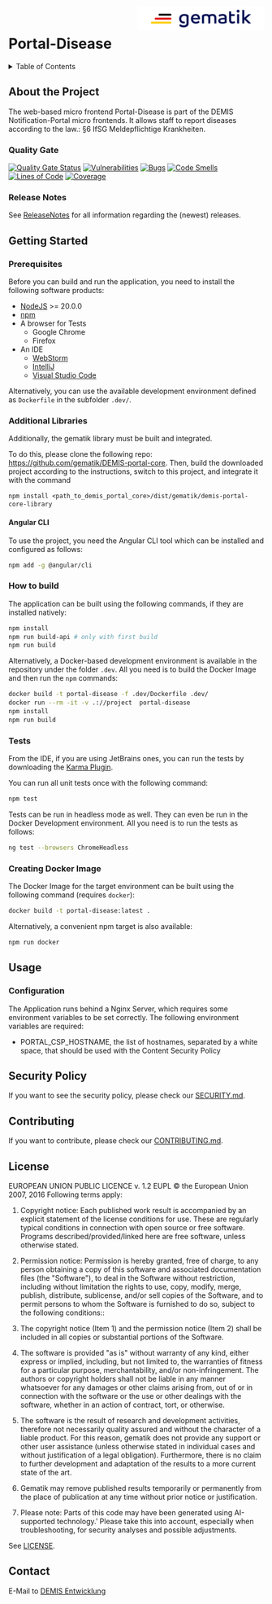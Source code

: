<img align="right" width="250" height="47" src="./media/Gematik_Logo_Flag.png"/> <br/>

# Portal-Disease

<details>
  <summary>Table of Contents</summary>
  <ol>
    <li>
      <a href="#about-the-project">About The Project</a>
       <ul>
        <li><a href="#quality-gate">Quality Gate</a></li>
        <li><a href="#release-notes">Release Notes</a></li>
      </ul>
	</li>
    <li>
      <a href="#getting-started">Getting Started</a>
      <ul>
        <li><a href="#prerequisites">Prerequisites</a></li>
        <li><a href="#additional-libraries">Additional Libraries</a></li>
        <li><a href="#angular-cli">Angular CLI</a></li>
        <li><a href="#how-to-build">How to build</a></li>
        <li><a href="#tests">Tests</a></li>
        <li><a href="#creating-docker-image">Creating Docker Image</a></li>
      </ul>
    </li>
    <li>
      <a href="#usage">Usage</a>
      <ul>
        <li><a href="#configuration">Configuration</a></li>
      </ul>
    </li>
    <li><a href="#security-policy">Security Policy</a></li>
    <li><a href="#contributing">Contributing</a></li>
    <li><a href="#license">License</a></li>
    <li><a href="#contact">Contact</a></li>
  </ol>
</details>

## About the Project

The web-based micro frontend Portal-Disease is part of the DEMIS Notification-Portal micro frontends. It allows staff to report diseases according to the law.: §6 IfSG Meldepflichtige Krankheiten.

### Quality Gate

[![Quality Gate Status](https://sonar.prod.ccs.gematik.solutions/api/project_badges/measure?project=demis-portal-disease&metric=alert_status&token=sqb_1b28062bf9d8197859c565512dd81c3f1bce1c6a)](https://sonar.prod.ccs.gematik.solutions/dashboard?id=demis-portal-disease)
[![Vulnerabilities](https://sonar.prod.ccs.gematik.solutions/api/project_badges/measure?project=demis-portal-disease&metric=vulnerabilities&token=sqb_1b28062bf9d8197859c565512dd81c3f1bce1c6a)](https://sonar.prod.ccs.gematik.solutions/dashboard?id=demis-portal-disease)
[![Bugs](https://sonar.prod.ccs.gematik.solutions/api/project_badges/measure?project=demis-portal-disease&metric=bugs&token=sqb_1b28062bf9d8197859c565512dd81c3f1bce1c6a)](https://sonar.prod.ccs.gematik.solutions/dashboard?id=demis-portal-disease)
[![Code Smells](https://sonar.prod.ccs.gematik.solutions/api/project_badges/measure?project=demis-portal-disease&metric=code_smells&token=sqb_1b28062bf9d8197859c565512dd81c3f1bce1c6a)](https://sonar.prod.ccs.gematik.solutions/dashboard?id=demis-portal-disease)
[![Lines of Code](https://sonar.prod.ccs.gematik.solutions/api/project_badges/measure?project=demis-portal-disease&metric=ncloc&token=sqb_1b28062bf9d8197859c565512dd81c3f1bce1c6a)](https://sonar.prod.ccs.gematik.solutions/dashboard?id=demis-portal-disease)
[![Coverage](https://sonar.prod.ccs.gematik.solutions/api/project_badges/measure?project=demis-portal-disease&metric=coverage&token=sqb_1b28062bf9d8197859c565512dd81c3f1bce1c6a)](https://sonar.prod.ccs.gematik.solutions/dashboard?id=demis-portal-disease)

### Release Notes
See [ReleaseNotes](ReleaseNotes.md) for all information regarding the (newest) releases.

## Getting Started

### Prerequisites

Before you can build and run the application, you need to install the following software products:

- [NodeJS](https://nodejs.org) >= 20.0.0
- [npm](https://docs.npmjs.com/try-the-latest-stable-version-of-npm)
- A browser for Tests
  - Google Chrome
  - Firefox
- An IDE
  - [WebStorm](https://www.jetbrains.com/webstorm)
  - [IntelliJ](https://www.jetbrains.com/de-de/idea)
  - [Visual Studio Code](https://code.visualstudio.com)

Alternatively, you can use the available development environment defined as `Dockerfile` in the subfolder `.dev/`.

### Additional Libraries

Additionally, the gematik library must be built and integrated.

To do this, please clone the following repo: https://github.com/gematik/DEMIS-portal-core.
Then, build the downloaded project according to the instructions, switch to this project, and integrate it with the command
```
npm install <path_to_demis_portal_core>/dist/gematik/demis-portal-core-library
```

#### Angular CLI

To use the project, you need the Angular CLI tool which can be installed and configured as follows:

```sh
npm add -g @angular/cli
```

### How to build

The application can be built using the following commands, if they are installed natively:

```sh
npm install
npm run build-api # only with first build
npm run build
```

Alternatively, a Docker-based development environment is available in the repository under the folder `.dev`. All you need is to build the Docker Image and then run the `npm` commands:

```sh
docker build -t portal-disease -f .dev/Dockerfile .dev/
docker run --rm -it -v .://project  portal-disease
npm install
npm run build
```

### Tests

From the IDE, if you are using JetBrains ones, you can run the tests by downloading the [Karma Plugin](https://plugins.jetbrains.com/plugin/7287-karma).

You can run all unit tests once with the following command:

```sh
npm test
```

Tests can be run in headless mode as well. They can even be run in the Docker Development environment. All you need is to run the tests as follows:

```sh
ng test --browsers ChromeHeadless
```

### Creating Docker Image

The Docker Image for the target environment can be built using the following command (requires `docker`):

```sh
docker build -t portal-disease:latest .
```

Alternatively, a convenient npm target is also available:

```sh
npm run docker
```

## Usage

### Configuration

The Application runs behind a Nginx Server, which requires some environment variables to be set correctly. The following environment variables are required:

- PORTAL_CSP_HOSTNAME, the list of hostnames, separated by a white space, that should be used with the Content Security Policy

## Security Policy
If you want to see the security policy, please check our [SECURITY.md](.github/SECURITY.md).

## Contributing
If you want to contribute, please check our [CONTRIBUTING.md](.github/CONTRIBUTING.md).

## License
EUROPEAN UNION PUBLIC LICENCE v. 1.2
EUPL © the European Union 2007, 2016
Following terms apply:

1. Copyright notice: Each published work result is accompanied by an explicit statement of the license conditions for use. These are regularly typical conditions in connection with open source or free software. Programs described/provided/linked here are free software, unless otherwise stated.

2. Permission notice: Permission is hereby granted, free of charge, to any person obtaining a copy of this software and associated documentation files (the "Software"), to deal in the Software without restriction, including without limitation the rights to use, copy, modify, merge, publish, distribute, sublicense, and/or sell copies of the Software, and to permit persons to whom the Software is furnished to do so, subject to the following conditions::

1. The copyright notice (Item 1) and the permission notice (Item 2) shall be included in all copies or substantial portions of the Software.

2. The software is provided "as is" without warranty of any kind, either express or implied, including, but not limited to, the warranties of fitness for a particular purpose, merchantability, and/or non-infringement. The authors or copyright holders shall not be liable in any manner whatsoever for any damages or other claims arising from, out of or in connection with the software or the use or other dealings with the software, whether in an action of contract, tort, or otherwise.

3. The software is the result of research and development activities, therefore not necessarily quality assured and without the character of a liable product. For this reason, gematik does not provide any support or other user assistance (unless otherwise stated in individual cases and without justification of a legal obligation). Furthermore, there is no claim to further development and adaptation of the results to a more current state of the art.

3. Gematik may remove published results temporarily or permanently from the place of publication at any time without prior notice or justification.

4. Please note: Parts of this code may have been generated using AI-supported technology.’ Please take this into account, especially when troubleshooting, for security analyses and possible adjustments.

See [LICENSE](LICENSE.md).

## Contact
E-Mail to [DEMIS Entwicklung](mailto:demis-entwicklung@gematik.de?subject=[GitHub]%20Portal-disease)
